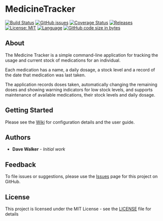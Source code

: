 # MedicineTracker

[![Build Status](https://github.com/davewalker5/MedicineTracker/workflows/.NET%20Core%20CI%20Build/badge.svg)](https://github.com/davewalker5/MedicineTracker/actions)
[![GitHub issues](https://img.shields.io/github/issues/davewalker5/MedicineTracker)](https://github.com/davewalker5/MedicineTracker/issues)
[![Coverage Status](https://coveralls.io/repos/github/davewalker5/MedicineTracker/badge.svg?branch=master)](https://coveralls.io/github/davewalker5/MedicineTracker?branch=master)
[![Releases](https://img.shields.io/github/v/release/davewalker5/MedicineTracker.svg?include_prereleases)](https://github.com/davewalker5/MedicineTracker/releases)
[![License: MIT](https://img.shields.io/badge/License-MIT-blue.svg)](https://github.com/davewalker5/MedicineTracker/blob/main/LICENSE)
[![Language](https://img.shields.io/badge/language-c%23-blue.svg)](https://github.com/davewalker5/MedicineTracker/)
[![GitHub code size in bytes](https://img.shields.io/github/languages/code-size/davewalker5/MedicineTracker)](https://github.com/davewalker5/MedicineTracker/)

## About

The Medicine Tracker is a simple command-line application for tracking the usage and current stock of medications for an individual.

Each medication has a name, a daily dosage, a stock level and a record of the date that medication was last taken.

The application records doses taken, automatically changing the remaining doses and showing warning indicators for low stock levels, and supports maintenance of available medications, their stock levels and daily dosage.

## Getting Started

Please see the [Wiki](https://github.com/davewalker5/MedicineTracker/wiki) for configuration details and the user guide.

## Authors

- **Dave Walker** - _Initial work_

## Feedback

To file issues or suggestions, please use the [Issues](https://github.com/davewalker5/MedicineTracker/issues) page for this project on GitHub.

## License

This project is licensed under the MIT License - see the [LICENSE](LICENSE) file for details
